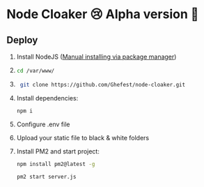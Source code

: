 # Node Cloaker 😢 Alpha version 🤥

## Deploy

1. Install NodeJS ([Manual installing via package manager](https://nodejs.org/en/download/package-manager/))
2. ```bash
   cd /var/www/
   ```
3. ```bash
    git clone https://github.com/Ghefest/node-cloaker.git
   ```
4. Install dependencies:

   ```bash
   npm i
   ```

5. Configure .env file
6. Upload your static file to black & white folders

7. Install PM2 and start project:
   ```bash
   npm install pm2@latest -g
   ```
   ```bash
   pm2 start server.js
   ```

